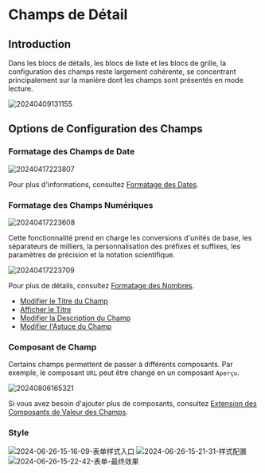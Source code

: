 # Champs de Détail

## Introduction

Dans les blocs de détails, les blocs de liste et les blocs de grille, la configuration des champs reste largement cohérente, se concentrant principalement sur la manière dont les champs sont présentés en mode lecture.

![20240409131155](https://static-docs.nocobase.com/20240409131155.png)

## Options de Configuration des Champs

### Formatage des Champs de Date

![20240417223807](https://static-docs.nocobase.com/20240417223807.png)

Pour plus d'informations, consultez [Formatage des Dates](/handbook/ui/fields/specific/date-picker).

### Formatage des Champs Numériques

![20240417223608](https://static-docs.nocobase.com/20240417223608.png)

Cette fonctionnalité prend en charge les conversions d'unités de base, les séparateurs de milliers, la personnalisation des préfixes et suffixes, les paramètres de précision et la notation scientifique.

![20240417223709](https://static-docs.nocobase.com/20240417223709.png)

Pour plus de détails, consultez [Formatage des Nombres](/handbook/ui/fields/field-settings/number-format).

- [Modifier le Titre du Champ](/handbook/ui/fields/field-settings/edit-title)
- [Afficher le Titre](/handbook/ui/fields/field-settings/display-title)
- [Modifier la Description du Champ](/handbook/ui/fields/field-settings/edit-description)
- [Modifier l'Astuce du Champ](/handbook/ui/fields/field-settings/edit-tooltip)

### Composant de Champ

Certains champs permettent de passer à différents composants. Par exemple, le composant `URL` peut être changé en un composant `Aperçu`.

![20240806165321](https://static-docs.nocobase.com/20240806165321.png)

Si vous avez besoin d'ajouter plus de composants, consultez [Extension des Composants de Valeur des Champs](/plugin-samples/field/value).

### Style

![2024-06-26-15-16-09-表单样式入口](https://static-docs.nocobase.com/2024-06-26-15-16-09-表单风格入口.png)
![2024-06-26-15-21-31-样式配置](https://static-docs.nocobase.com/2024-06-26-15-21-31-样式配置.png)
![2024-06-26-15-22-42-表单-最终效果](https://static-docs.nocobase.com/2024-06-26-15-22-42-表单-最终效果.png)

